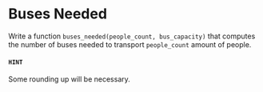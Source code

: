 # Buses Needed


Write a function `buses_needed(people_count, bus_capacity)` that computes the number of buses needed to transport `people_count` amount of people.

#### `HINT`

Some rounding up will be necessary.



